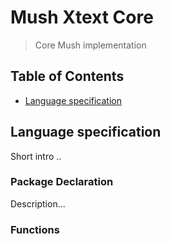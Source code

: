 # Mush Xtext Core

> Core Mush implementation

## Table of Contents
- [Language specification](#language-specification)

## Language specification
Short intro ..  

### Package Declaration
Description...

### Functions

